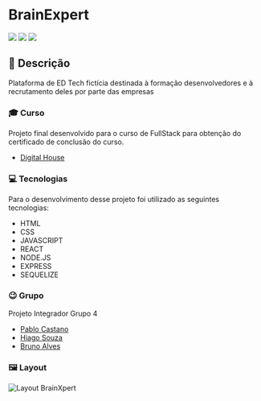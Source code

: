 # BrainExpert
<img src="https://img.shields.io/github/repo-size/pablocast/dh-projeto-integrador-tn142020"> <img src="https://img.shields.io/github/license/pablocast/dh-projeto-integrador-tn142020"> <img src="https://img.shields.io/github/last-commit/pablocast/dh-projeto-integrador-tn142020">

## 🔖 Descrição
Plataforma de ED Tech fictícia destinada à formação desenvolvedores e à recrutamento deles por parte das empresas

### 🎓 Curso
Projeto final desenvolvido para o curso de FullStack para obtenção do certificado de conclusão do curso.

- [Digital House](https://www.digitalhouse.com/br/)

### 💻 Tecnologias
Para o desenvolvimento desse projeto foi utilizado as seguintes tecnologias:

- HTML
- CSS
- JAVASCRIPT
- REACT
- NODE.JS
- EXPRESS
- SEQUELIZE

### 😉 Grupo
Projeto Integrador Grupo 4
- [Pablo Castano](https://github.com/pablocast)
- [Hiago Souza](https://github.com/souz-dev)
- [Bruno Alves](https://github.com/brunoalves2105)


### 🖼 Layout
![Layout BrainXpert](https://github.com/pablocast/dh-projeto-integrador-tn142020/tree/main/frontend/src/assets/img/Web_14-6-2021_161043_localhost.jpg)